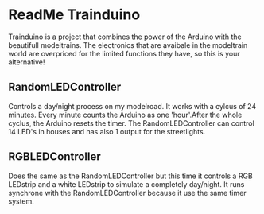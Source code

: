 ReadMe Trainduino
=================

Trainduino is a project that combines the power of the Arduino with the beautifull modeltrains. 
The electronics that are avaibale in the modeltrain world are overpriced for the limited functions they have, 
so this is your alternative!

RandomLEDController
-------------------

Controls a day/night process on my modelroad. It works with a cylcus of 24 minutes. 
Every minute counts the Arduino as one 'hour'.After the whole cyclus, the Arduino resets the timer.
The RandomLEDController can control 14 LED's in houses and has also 1 output for the streetlights.

RGBLEDController
----------------
Does the same as the RandomLEDController but this time it controls a RGB LEDstrip and a white LEDstrip to simulate a 
completely day/night. It runs synchrone with the RandomLEDController because it use the same timer system.
